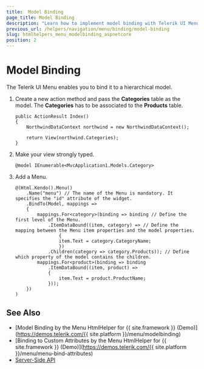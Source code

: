 ```yaml
---
title:  Model Binding
page_title: Model Binding
description: "Learn how to implement model binding with Telerik UI Menu HtmlHelper for {{ site.framework }}."
previous_url: /helpers/navigation/menu/binding/model-binding
slug: htmlhelpers_menu_modelbinding_aspnetcore
position: 2
---
```


# Model Binding

The Telerik UI Menu enables you to bind it to a hierarchical model.

1. Create a new action method and pass the **Categories** table as the model. The **Categories** has to be associated to the **Products** table.

    ```Razor
    public ActionResult Index()
    {
        NorthwindDataContext northwind = new NorthwindDataContext();

        return View(northwind.Categories);
    }
    ```

1. Make your view strongly typed.

    ```Razor
    @model IEnumerable<MvcApplication1.Models.Category>
    ```

1. Add a Menu.

    ```Razor
    @(Html.Kendo().Menu()
        .Name("menu") // The name of the Menu is mandatory. It specifies the "id" attribute of the widget.
        .BindTo(Model, mappings =>
        {
            mappings.For<category>(binding => binding // Define the first level of the Menu.
                .ItemDataBound((item, category) => // Define the mapping between the Menu item properties and the model properties.
                    {
                    item.Text = category.CategoryName;
                    })
                .Children(category => category.Products)); // Define which property of the model contains the children.
            mappings.For<product>(binding => binding
                .ItemDataBound((item, product) =>
                {
                    item.Text = product.ProductName;
                }));
        })
    )
    ```

## See Also

* [Model Binding by the Menu HtmlHelper for {{ site.framework }} (Demo)](https://demos.telerik.com/{{ site.platform }}/menu/modelbinding)
* [Binding to Custom Attributes by the Menu HtmlHelper for {{ site.framework }} (Demo)](https://demos.telerik.com/{{ site.platform }}/menu/menu-bind-attributes)
* [Server-Side API](/api/menu)
